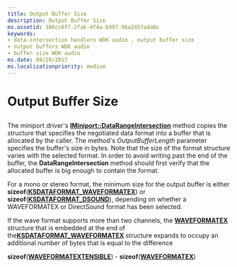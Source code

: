 ```yaml
---
title: Output Buffer Size
description: Output Buffer Size
ms.assetid: 386cc6f7-2fab-474a-b997-9ba2457ada0c
keywords:
- data-intersection handlers WDK audio , output buffer size
- output buffers WDK audio
- buffer size WDK audio
ms.date: 04/20/2017
ms.localizationpriority: medium
---
```


# Output Buffer Size


## <span id="output_buffer_size"></span><span id="OUTPUT_BUFFER_SIZE"></span>


The miniport driver's [**IMiniport::DataRangeIntersection**](/windows-hardware/drivers/ddi/portcls/nf-portcls-iminiport-datarangeintersection) method copies the structure that specifies the negotiated data format into a buffer that is allocated by the caller. The method's *OutputBufferLength* parameter specifies the buffer's size in bytes. Note that the size of the format structure varies with the selected format. In order to avoid writing past the end of the buffer, the **DataRangeIntersection** method should first verify that the allocated buffer is big enough to contain the format.

For a mono or stereo format, the minimum size for the output buffer is either **sizeof**([**KSDATAFORMAT\_WAVEFORMATEX**](/windows-hardware/drivers/ddi/ksmedia/ns-ksmedia-ksdataformat_waveformatex)) or **sizeof**([**KSDATAFORMAT\_DSOUND**](/windows-hardware/drivers/ddi/ksmedia/ns-ksmedia-ksdataformat_dsound)), depending on whether a WAVEFORMATEX or DirectSound format has been selected.

If the wave format supports more than two channels, the [**WAVEFORMATEX**](/windows/desktop/api/mmreg/ns-mmreg-twaveformatex) structure that is embedded at the end of the[**KSDATAFORMAT\_WAVEFORMATEX**](/windows-hardware/drivers/ddi/ksmedia/ns-ksmedia-ksdataformat_waveformatex) structure expands to occupy an additional number of bytes that is equal to the difference

**sizeof**([**WAVEFORMATEXTENSIBLE**](/windows-hardware/drivers/ddi/ksmedia/ns-ksmedia-waveformatextensible)) - **sizeof**([**WAVEFORMATEX**](/windows/desktop/api/mmreg/ns-mmreg-twaveformatex))

 

